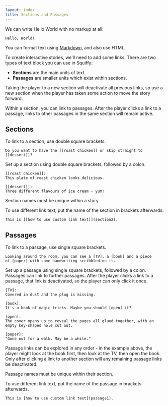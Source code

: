 ```yaml
---
layout: index
title: Sections and Passages
---
```


We can write Hello World with no markup at all:

    Hello, World!
    
You can format text using [Markdown](http://daringfireball.net/projects/markdown/syntax), and also use HTML.

To create interactive stories, we'll need to add some links. There are two types of text block you can use in Squiffy:

- **Sections** are the main units of text.
- **Passages** are smaller units which exist within sections.

Taking the player to a new section will deactivate all previous links, so use a new section when the player has taken some action to move the story forward.

Within a section, you can link to passages. After the player clicks a link to a passage, links to other passages in the same section will remain active.

Sections
--------

To link to a section, use double square brackets.

    Do you want to have the [[roast chicken]] or skip straight to [[dessert]]?
    
Set up a section using double square brackets, followed by a colon.

```
[[roast chicken]]:
This plate of roast chicken looks delicious.

[[dessert]]:
Three different flavours of ice cream - yum!
```

Section names must be unique within a story.

To use different link text, put the name of the section in brackets afterwards.

    This is [[how to use custom link text]](section2).

Passages
--------

To link to a passage, use single square brackets.

```
Looking around the room, you can see a [TV], a [book] and a piece
of [paper] with some handwriting scribbled on it.
```
    
Set up a passage using single square brackets, followed by a colon. Passages can link to further passages. After the player clicks a link to a passage, that link is deactivated, so the player can only click it once.

```
[TV]:
Covered in dust and the plug is missing.

[book]:
It's a book of magic tricks. Maybe you should [open] it?

[open]:
The cover opens up to reveal the pages all glued together, with an empty key-shaped hole cut out.

[paper]:
"Gone out for a walk. May be a while."
```

Passage links can be explored in any order - in the example above, the player might look at the book first, then look at the TV, then open the book. Only after clicking a link to another section will any remaining passage links be deactivated.

Passage names must be unique within their section.

To use different link text, put the name of the passage in brackets afterwards.

    This is [how to use custom link text](passage1).